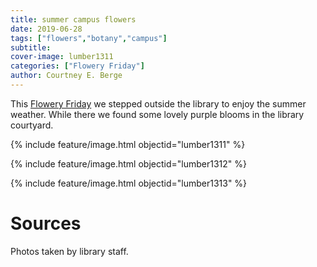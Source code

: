```yaml
---
title: summer campus flowers
date: 2019-06-28
tags: ["flowers","botany","campus"]
subtitle: 
cover-image: lumber1311
categories: ["Flowery Friday"]
author: Courtney E. Berge
---
```


This [Flowery Friday](https://harvester.lib.uidaho.edu/series/floweryfriday.html) we stepped outside the library to enjoy the summer weather. While there we found some lovely purple blooms in the library courtyard.

{% include feature/image.html objectid="lumber1311" %}

{% include feature/image.html objectid="lumber1312" %}

{% include feature/image.html objectid="lumber1313" %}

# Sources

Photos taken by library staff.